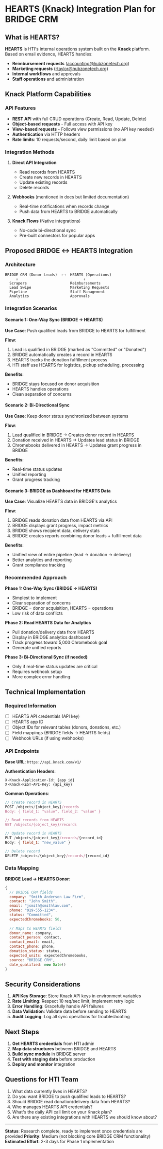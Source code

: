 # HEARTS (Knack) Integration Plan for BRIDGE CRM

## What is HEARTS?

**HEARTS** is HTI's internal operations system built on the **Knack** platform. Based on email evidence, HEARTS handles:

- **Reimbursement requests** (accounting@hubzonetech.org)
- **Marketing requests** (rtaylor@hubzonetech.org)
- **Internal workflows** and approvals
- **Staff operations** and administration

## Knack Platform Capabilities

### API Features
- **REST API** with full CRUD operations (Create, Read, Update, Delete)
- **Object-based requests** - Full access with API key
- **View-based requests** - Follows view permissions (no API key needed)
- **Authentication** via HTTP headers
- **Rate limits**: 10 requests/second, daily limit based on plan

### Integration Methods

1. **Direct API Integration**
   - Read records from HEARTS
   - Create new records in HEARTS
   - Update existing records
   - Delete records

2. **Webhooks** (mentioned in docs but limited documentation)
   - Real-time notifications when records change
   - Push data from HEARTS to BRIDGE automatically

3. **Knack Flows** (Native integrations)
   - No-code bi-directional sync
   - Pre-built connectors for popular apps

## Proposed BRIDGE ↔ HEARTS Integration

### Architecture

```
BRIDGE CRM (Donor Leads)  ←→  HEARTS (Operations)
     ↓                              ↓
  Scrapers                    Reimbursements
  Lead Swipe                  Marketing Requests
  Pipeline                    Staff Management
  Analytics                   Approvals
```

### Integration Scenarios

#### Scenario 1: One-Way Sync (BRIDGE → HEARTS)
**Use Case**: Push qualified leads from BRIDGE to HEARTS for fulfillment

**Flow**:
1. Lead is qualified in BRIDGE (marked as "Committed" or "Donated")
2. BRIDGE automatically creates a record in HEARTS
3. HEARTS tracks the donation fulfillment process
4. HTI staff use HEARTS for logistics, pickup scheduling, processing

**Benefits**:
- BRIDGE stays focused on donor acquisition
- HEARTS handles operations
- Clean separation of concerns

#### Scenario 2: Bi-Directional Sync
**Use Case**: Keep donor status synchronized between systems

**Flow**:
1. Lead qualified in BRIDGE → Creates donor record in HEARTS
2. Donation received in HEARTS → Updates lead status in BRIDGE
3. Chromebooks delivered in HEARTS → Updates grant progress in BRIDGE

**Benefits**:
- Real-time status updates
- Unified reporting
- Grant progress tracking

#### Scenario 3: BRIDGE as Dashboard for HEARTS Data
**Use Case**: Visualize HEARTS data in BRIDGE's analytics

**Flow**:
1. BRIDGE reads donation data from HEARTS via API
2. BRIDGE displays grant progress, impact metrics
3. BRIDGE shows recipient data, delivery stats
4. BRIDGE creates reports combining donor leads + fulfillment data

**Benefits**:
- Unified view of entire pipeline (lead → donation → delivery)
- Better analytics and reporting
- Grant compliance tracking

### Recommended Approach

**Phase 1: One-Way Sync (BRIDGE → HEARTS)**
- Simplest to implement
- Clear separation of concerns
- BRIDGE = donor acquisition, HEARTS = operations
- Low risk of data conflicts

**Phase 2: Read HEARTS Data for Analytics**
- Pull donation/delivery data from HEARTS
- Display in BRIDGE analytics dashboard
- Track progress toward 5,000 Chromebook goal
- Generate unified reports

**Phase 3: Bi-Directional Sync (if needed)**
- Only if real-time status updates are critical
- Requires webhook setup
- More complex error handling

## Technical Implementation

### Required Information
- [ ] HEARTS API credentials (API key)
- [ ] HEARTS app ID
- [ ] Object IDs for relevant tables (donors, donations, etc.)
- [ ] Field mappings (BRIDGE fields → HEARTS fields)
- [ ] Webhook URLs (if using webhooks)

### API Endpoints

**Base URL**: `https://api.knack.com/v1/`

**Authentication Headers**:
```
X-Knack-Application-Id: {app_id}
X-Knack-REST-API-Key: {api_key}
```

**Common Operations**:
```javascript
// Create record in HEARTS
POST /objects/{object_key}/records
Body: { field_1: "value", field_2: "value" }

// Read records from HEARTS
GET /objects/{object_key}/records

// Update record in HEARTS
PUT /objects/{object_key}/records/{record_id}
Body: { field_1: "new_value" }

// Delete record
DELETE /objects/{object_key}/records/{record_id}
```

### Data Mapping

**BRIDGE Lead → HEARTS Donor**:
```javascript
{
  // BRIDGE CRM fields
  company: "Smith Anderson Law Firm",
  contact: "John Smith",
  email: "jsmith@smithlaw.com",
  phone: "919-555-1234",
  status: "Committed",
  expectedChromebooks: 50,
  
  // Maps to HEARTS fields
  donor_name: company,
  contact_person: contact,
  contact_email: email,
  contact_phone: phone,
  donation_status: status,
  expected_units: expectedChromebooks,
  source: "BRIDGE CRM",
  date_qualified: new Date()
}
```

## Security Considerations

1. **API Key Storage**: Store Knack API keys in environment variables
2. **Rate Limiting**: Respect 10 req/sec limit, implement retry logic
3. **Error Handling**: Gracefully handle API failures
4. **Data Validation**: Validate data before sending to HEARTS
5. **Audit Logging**: Log all sync operations for troubleshooting

## Next Steps

1. **Get HEARTS credentials** from HTI admin
2. **Map data structures** between BRIDGE and HEARTS
3. **Build sync module** in BRIDGE server
4. **Test with staging data** before production
5. **Deploy and monitor** integration

## Questions for HTI Team

1. What data currently lives in HEARTS?
2. Do you want BRIDGE to push qualified leads to HEARTS?
3. Should BRIDGE read donation/delivery data from HEARTS?
4. Who manages HEARTS API credentials?
5. What's the daily API call limit on your Knack plan?
6. Are there any existing integrations with HEARTS we should know about?

---

**Status**: Research complete, ready to implement once credentials are provided
**Priority**: Medium (not blocking core BRIDGE CRM functionality)
**Estimated Effort**: 2-3 days for Phase 1 implementation

